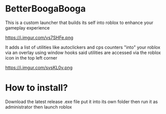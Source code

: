 # BetterBoogaBooga

This is a custom launcher that builds its self into roblox to enhance your gameplay experience

https://i.imgur.com/vs7SHFe.png

It adds a list of utilities like autoclickers and cps counters "into" your roblox via an overlay using window hooks
said utilities are accessed via the roblox icon in the top left corner

https://i.imgur.com/svsKL0v.png

# How to install?
Download the latest release .exe file put it into its own folder then run it as administrator then launch roblox
